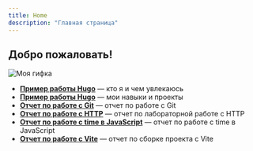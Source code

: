 ```yaml
---
title: Home
description: "Главная страница"
---
```


## Добро пожаловать!

![Моя гифка](luffy.gif)

- **[Пример работы Hugo](about)** — кто я и чем увлекаюсь
- **[Пример работы Hugo](resume)** — мои навыки и проекты
- **[Отчет по работе с Git](git_report)** — отчет по работе с Git
- **[Отчет по работе с HTTP](http-report)** — отчет по лабораторной работе с HTTP
- **[Отчет по работе с time в JavaScript](time_js)** — отчет по работе с time в JavaScript
- **[Отчет по работе с Vite](bootstrap_luxon_vite)** — отчет по сборке проекта с Vite